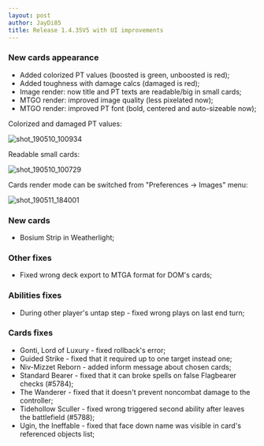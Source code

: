 ```yaml
---
layout: post
author: JayDi85
title: Release 1.4.35V5 with UI improvements
---
```

### New cards appearance
* Added colorized PT values (boosted is green, unboosted is red);
* Added toughness with damage calcs (damaged is red);
* Image render: now title and PT texts are readable/big in small cards;
* MTGO render: improved image quality (less pixelated now);
* MTGO render: improved PT font (bold, centered and auto-sizeable now);

Colorized and damaged PT values:

![shot_190510_100934](https://user-images.githubusercontent.com/8344157/57506057-bcbf5100-730b-11e9-886e-30753f618693.png)

Readable small cards:

![shot_190510_100729](https://user-images.githubusercontent.com/8344157/57505965-70741100-730b-11e9-993f-f00eca254a60.png)

Cards render mode can be switched from "Preferences -> Images" menu:

![shot_190511_184001](https://user-images.githubusercontent.com/8344157/57571225-3a728200-741c-11e9-87f3-125b1e19c435.png)


### New cards
* Bosium Strip in Weatherlight;

### Other fixes
* Fixed wrong deck export to MTGA format for DOM's cards;

### Abilities fixes
* During other player's untap step - fixed wrong plays on last end turn;

### Cards fixes
* Gonti, Lord of Luxury - fixed rollback's error;
* Guided Strike - fixed that it required up to one target instead one;
* Niv-Mizzet Reborn - added inform message about chosen cards;
* Standard Bearer - fixed that it can broke spells on false Flagbearer checks (#5784);
* The Wanderer - fixed that it doesn't prevent noncombat damage to the controller;
* Tidehollow Sculler - fixed wrong triggered second ability after leaves the battlefield (#5788);
* Ugin, the Ineffable - fixed that face down name was visible in card's referenced objects list;